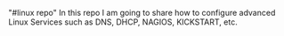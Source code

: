 "#linux repo" 
In this repo I am going to share how to configure advanced Linux Services such as DNS, DHCP, NAGIOS, KICKSTART, etc. 
